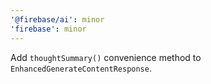 ```yaml
---
'@firebase/ai': minor
'firebase': minor
---
```


Add `thoughtSummary()` convenience method to `EnhancedGenerateContentResponse`.
